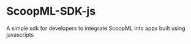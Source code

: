 # ScoopML-SDK-js
A simple sdk for developers to integrate ScoopML into apps built using javascripts
